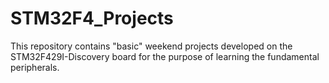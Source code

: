 # STM32F4_Projects
This repository contains "basic" weekend projects developed on the STM32F429I-Discovery board for the purpose of learning the fundamental peripherals.